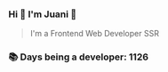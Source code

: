 ### Hi 👋 I&#39;m Juani 🦁

> I&#39;m a Frontend Web Developer SSR

### 📚 Days being a developer: 1126
